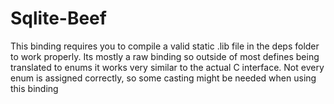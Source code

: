 # Sqlite-Beef

This binding requires you to compile a valid static .lib file in the deps folder to work properly.
Its mostly a raw binding so outside of most defines being translated to enums it works very similar to the actual C interface.
Not every enum is assigned correctly, so some casting might be needed when using this binding